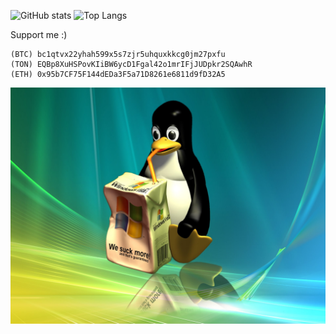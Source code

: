 ![GitHub stats](https://github-readme-stats.vercel.app/api?username=b1tflyyyy&show_icons=true&theme=darcula)
![Top Langs](https://github-readme-stats.vercel.app/api/top-langs/?username=b1tflyyyy&layout=compact&theme=darcula)

Support me :)
```
(BTC) bc1qtvx22yhah599x5s7zjr5uhquxkkcg0jm27pxfu
(TON) EQBp8XuHSPovKIiBW6ycD1Fgal42o1mrIFjJUDpkr2SQAwhR
(ETH) 0x95b7CF75F144dEDa3F5a71D8261e6811d9fD32A5
```

![img.png](img.png)